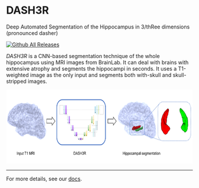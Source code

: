 # DASH3R

Deep Automated Segmentation of the Hippocampus in 3/thRee dimensions (pronounced dasher)

[![Github All Releases](https://img.shields.io/github/downloads/DASH3R/DASH3R/total.svg)]()


*DASH3R* is a CNN-based segmentation technique of the whole hippocampus
using MRI images from BrainLab.
It can deal with brains with extensive atrophy and segments the hippocampi in seconds.
It uses a T1-weighted image as the only input and segments both with-skull and skull-stripped images.

<p align="center">
      <img src="docs/images/graph_abstract.png" alt="hippocampus pop-up window"
      width="600" height="200"/>
</p>


____________________________

For more details, see our [docs](https://dash3r.readthedocs.io).



